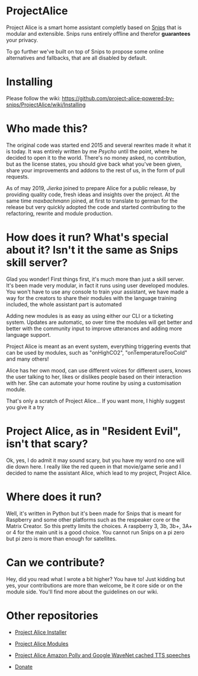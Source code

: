 # ProjectAlice
Project Alice is a smart home assistant completly based on [Snips](https://snips.ai) that is modular and extensible. Snips runs entirely offline and therefor **guarantees** your privacy.

To go further we've built on top of Snips to propose some online alternatives and fallbacks, that are all disabled by default.

# Installing
Please follow the wiki: https://github.com/project-alice-powered-by-snips/ProjectAlice/wiki/Installing


# Who made this?
The original code was started end 2015 and several rewrites made it what it is today. It was entirely written by me *Psycho* until the point, where he decided to open it to the world. There's no money asked, no contribution, but as the license states, you should give back what you've been given, share your improvements and addons to the rest of us, in the form of pull requests.

As of may 2019, *Jierka* joined to prepare Alice for a public release, by providing quality code, fresh ideas and insights over the project. At the same time *maxbachmann* joined, at first to translate to german for the release but very quickly adopted the code and started contributing to the refactoring, rewrite and module production.


# How does it run? What's special about it? Isn't it the same as Snips skill server?
Glad you wonder! First things first, it's much more than just a skill server. It's been made very modular, in fact it runs using user developed modules. You won't have to use any console to train your assistant, we have made a way for the creators to share their modules with the language training included, the whole assistant part is automated

Adding new modules is as easy as using either our CLI or a ticketing system. Updates are automatic, so over time the modules will get better and better with the community input to improve utterances and adding more language support.

Project Alice is meant as an event system, everything triggering events that can be used by modules, such as "onHighCO2", "onTemperatureTooCold" and many others!

Alice has her own mood, can use different voices for different users, knows the user talking to her, likes or dislikes people based on their interaction with her. She can automate your home routine by using a customisation module.

That's only a scratch of Project Alice... If you want more, I highly suggest you give it a try


# Project Alice, as in "Resident Evil", isn't that scary?
Ok, yes, I do admit it may sound scary, but you have my word no one will die down here. I really like the red queen in that movie/game serie and I decided to name the assistant Alice, which lead to my project, Project Alice.


# Where does it run?
Well, it's written in Python but it's been made for Snips that is meant for Raspberry and some other platforms such as the respeaker core or the Matrix Creator. So this pretty limits the choices. A raspberry 3, 3b, 3b+, 3A+ or 4 for the main unit is a good choice. You cannot run Snips on a pi zero but pi zero is more than enough for satellites.


# Can we contribute?
Hey, did you read what I wrote a bit higher? You have to! Just kidding but yes, your contributions are more than welcome, be it core side or on the module side. You'll find more about the guidelines on our wiki.


# Other repositories
- [Project Alice Installer](https://github.com/Psychokiller1888/ProjectAliceInstaller)
- [Project Alice Modules](https://github.com/Psychokiller1888/ProjectAliceModules)
- [Project Alice Amazon Polly and Google WaveNet cached TTS speeches](https://github.com/Psychokiller1888/ProjectAliceCachedSpeeches/tree/Amazon-EnUs-Joanna)

- [Donate](https://paypal.me/Psychokiller1888)
